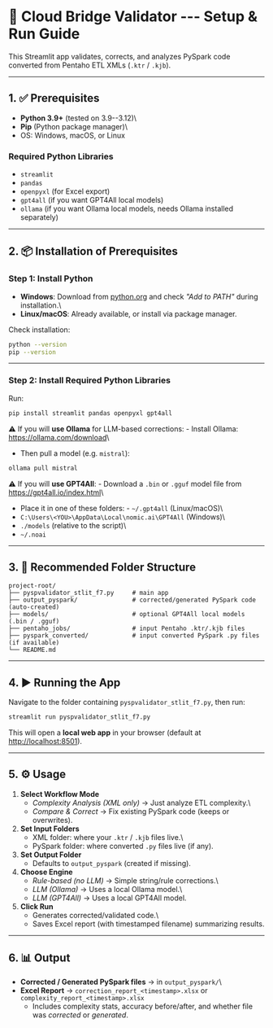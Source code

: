 # 📘 Cloud Bridge Validator --- Setup & Run Guide

This Streamlit app validates, corrects, and analyzes PySpark code
converted from Pentaho ETL XMLs (`.ktr` / `.kjb`).

------------------------------------------------------------------------

## 1. ✅ Prerequisites

-   **Python 3.9+** (tested on 3.9--3.12)\
-   **Pip** (Python package manager)\
-   OS: Windows, macOS, or Linux

### Required Python Libraries

-   `streamlit`
-   `pandas`
-   `openpyxl` (for Excel export)
-   `gpt4all` (if you want GPT4All local models)
-   `ollama` (if you want Ollama local models, needs Ollama installed
    separately)

------------------------------------------------------------------------

## 2. 📦 Installation of Prerequisites

### Step 1: Install Python

-   **Windows**: Download from
    [python.org](https://www.python.org/downloads/) and check *"Add to
    PATH"* during installation.\
-   **Linux/macOS**: Already available, or install via package manager.

Check installation:

``` bash
python --version
pip --version
```

------------------------------------------------------------------------

### Step 2: Install Required Python Libraries

Run:

``` bash
pip install streamlit pandas openpyxl gpt4all
```

⚠️ If you will **use Ollama** for LLM-based corrections: - Install
Ollama: <https://ollama.com/download>\
- Then pull a model (e.g. `mistral`):

``` bash
ollama pull mistral
```

⚠️ If you will **use GPT4All**: - Download a `.bin` or `.gguf` model
file from <https://gpt4all.io/index.html>\
- Place it in one of these folders: - `~/.gpt4all` (Linux/macOS)\
- `C:\Users\<YOU>\AppData\Local\nomic.ai\GPT4All` (Windows)\
- `./models` (relative to the script)\
- `~/.noai`

------------------------------------------------------------------------

## 3. 📂 Recommended Folder Structure

    project-root/
    ├── pyspvalidator_stlit_f7.py     # main app
    ├── output_pyspark/               # corrected/generated PySpark code (auto-created)
    ├── models/                       # optional GPT4All local models (.bin / .gguf)
    ├── pentaho_jobs/                 # input Pentaho .ktr/.kjb files
    ├── pyspark_converted/            # input converted PySpark .py files (if available)
    └── README.md

------------------------------------------------------------------------

## 4. ▶️ Running the App

Navigate to the folder containing `pyspvalidator_stlit_f7.py`, then run:

``` bash
streamlit run pyspvalidator_stlit_f7.py
```

This will open a **local web app** in your browser (default at
<http://localhost:8501>).

------------------------------------------------------------------------

## 5. ⚙️ Usage

1.  **Select Workflow Mode**
    -   *Complexity Analysis (XML only)* → Just analyze ETL complexity.\
    -   *Compare & Correct* → Fix existing PySpark code (keeps or
        overwrites).
2.  **Set Input Folders**
    -   XML folder: where your `.ktr` / `.kjb` files live.\
    -   PySpark folder: where converted `.py` files live (if any).
3.  **Set Output Folder**
    -   Defaults to `output_pyspark` (created if missing).
4.  **Choose Engine**
    -   *Rule-based (no LLM)* → Simple string/rule corrections.\
    -   *LLM (Ollama)* → Uses a local Ollama model.\
    -   *LLM (GPT4All)* → Uses a local GPT4All model.
5.  **Click Run**
    -   Generates corrected/validated code.\
    -   Saves Excel report (with timestamped filename) summarizing
        results.

------------------------------------------------------------------------

## 6. 📊 Output

-   **Corrected / Generated PySpark files** → in `output_pyspark/`\
-   **Excel Report** → `correction_report_<timestamp>.xlsx` or
    `complexity_report_<timestamp>.xlsx`
    -   Includes complexity stats, accuracy before/after, and whether
        file was *corrected* or *generated*.
